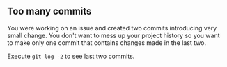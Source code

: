## Too many commits

You were working on an issue and created two commits introducing very small change. You don't want to mess up your
project history so you want to make only one commit that contains changes made in the last two.

Execute `git log -2` to see last two commits.
